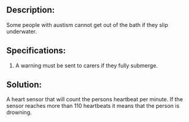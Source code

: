 ## Description:
Some people with austism cannot get out of the bath if they slip underwater.

## Specifications:
1. A warning must be sent to carers if they fully submerge.

## Solution:
A heart sensor that will count the persons heartbeat per minute. If the sensor reaches more than 110 heartbeats
it means that the person is drowning.